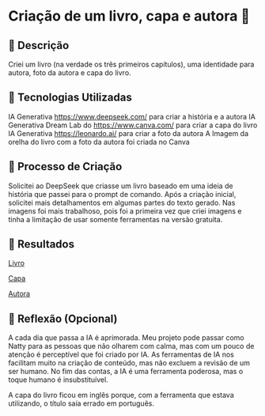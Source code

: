 # Criação de um livro, capa e autora 📒

## 📒 Descrição
Criei um livro (na verdade os três primeiros capítulos), uma identidade para autora, foto da autora e capa do livro.

## 🤖 Tecnologias Utilizadas
IA Generativa https://www.deepseek.com/ para criar a história e a autora
IA Generativa Dream Lab do https://www.canva.com/ para criar a capa do livro
IA Generativa https://leonardo.ai/ para criar a foto da autora
A Imagem da orelha do livro com a foto da autora foi criada no Canva

## 🧐 Processo de Criação
Solicitei ao DeepSeek que criasse um livro baseado em uma ideia de história que passei para o prompt de comando. Após a criação inicial, solicitei mais detalhamentos em algumas partes do texto gerado.
Nas imagens foi mais trabalhoso, pois foi a primeira vez que criei imagens e tinha a limitação de usar somente ferramentas na versão gratuita.

## 🚀 Resultados
[Livro](https://github.com/arend04/lab-natty-or-not/blob/main/Livro/Livro.mkd)

[Capa](https://github.com/arend04/lab-natty-or-not/blob/main/Livro/Capa.jpg)

[Autora](https://github.com/arend04/lab-natty-or-not/blob/main/Livro/Orelha%20Livro%20-%20autor.jpg)

## 💭 Reflexão (Opcional)
A cada dia que passa a IA é aprimorada. Meu projeto pode passar como Natty para as pessoas que não olharem com calma, mas com um pouco de atenção é perceptível que foi criado por IA.
As ferramentas de IA nos facilitam muito na criação de conteúdo, mas não excluem a revisão de um ser humano.
No fim das contas, a IA é uma ferramenta poderosa, mas o toque humano é insubstituível.

A capa do livro ficou em inglês porque, com a ferramenta que estava utilizando, o título saía errado em português.
